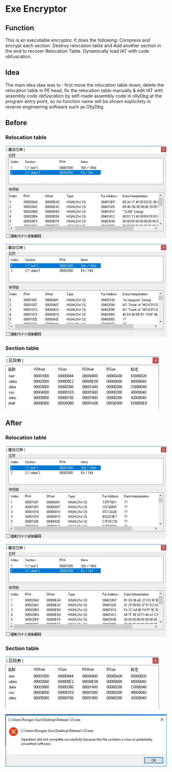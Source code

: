 

# Exe Encryptor

## Function
This is an executable encryptor. It does the following:
Compress and encrypt each section.
Destroy relocation table and
Add another section in the end to recover Relocation Table.
Dynamically load IAT with code obfuscation.


## Idea
The main idea idea was to :
first move the relocation table down, 
delete the relocation table in PE head,
fix the relocation table manually & edit IAT with assembly code obfuscation 
by self-made assembly code
in ollyDbg at the program entry point,
so no function name will be shown explicitely in reverse engineering software such as OllyDbg.

## Before

### Relocation table

![Capture](/Image/Capture.JPG)

![Capture1](/Image/Capture1.JPG)

###  Section table

![Capture4](/Image/Capture4.JPG)

## After

###  Relocation table

![Capture3](/Image/Capture2.JPG)

![Capture3](/Image/Capture3.JPG)

###  Section table

![Capture5](/Image/Capture5.JPG)

![Capture6](/Image/Capture6.JPG)

